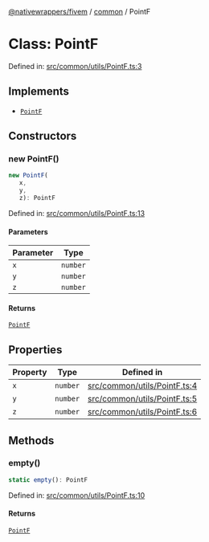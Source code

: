 [@nativewrappers/fivem](../../README.md) / [common](../README.md) / PointF

# Class: PointF

Defined in: [src/common/utils/PointF.ts:3](https://github.com/nativewrappers/nativewrappers/blob/b3515708998f90e7d7096e3fffccb36c69d6b942/src/common/utils/PointF.ts#L3)

## Implements

- [`PointF`](PointF.md)

## Constructors

### new PointF()

```ts
new PointF(
   x, 
   y, 
   z): PointF
```

Defined in: [src/common/utils/PointF.ts:13](https://github.com/nativewrappers/nativewrappers/blob/b3515708998f90e7d7096e3fffccb36c69d6b942/src/common/utils/PointF.ts#L13)

#### Parameters

| Parameter | Type |
| ------ | ------ |
| `x` | `number` |
| `y` | `number` |
| `z` | `number` |

#### Returns

[`PointF`](PointF.md)

## Properties

| Property | Type | Defined in |
| ------ | ------ | ------ |
| <a id="x-1"></a> `x` | `number` | [src/common/utils/PointF.ts:4](https://github.com/nativewrappers/nativewrappers/blob/b3515708998f90e7d7096e3fffccb36c69d6b942/src/common/utils/PointF.ts#L4) |
| <a id="y-1"></a> `y` | `number` | [src/common/utils/PointF.ts:5](https://github.com/nativewrappers/nativewrappers/blob/b3515708998f90e7d7096e3fffccb36c69d6b942/src/common/utils/PointF.ts#L5) |
| <a id="z-1"></a> `z` | `number` | [src/common/utils/PointF.ts:6](https://github.com/nativewrappers/nativewrappers/blob/b3515708998f90e7d7096e3fffccb36c69d6b942/src/common/utils/PointF.ts#L6) |

## Methods

### empty()

```ts
static empty(): PointF
```

Defined in: [src/common/utils/PointF.ts:10](https://github.com/nativewrappers/nativewrappers/blob/b3515708998f90e7d7096e3fffccb36c69d6b942/src/common/utils/PointF.ts#L10)

#### Returns

[`PointF`](PointF.md)
